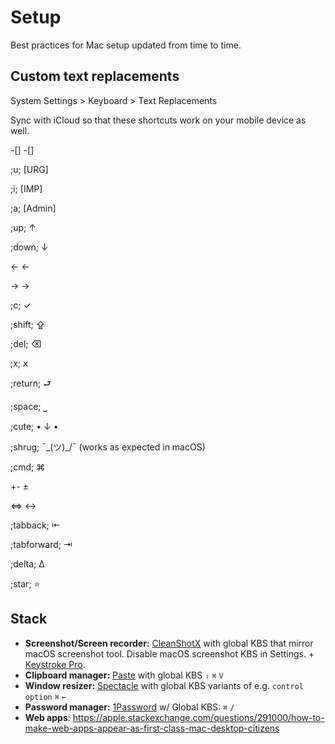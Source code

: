 # Setup
Best practices for Mac setup updated from time to time.

## Custom text replacements

System Settings > Keyboard > Text Replacements

Sync with iCloud so that these shortcuts work on your mobile device as well.

-[] -[]

;u; [URG]

;i; [IMP]

;a; [Admin]

;up; ↑

;down; ↓

<- ← 

-> → 

;c; ✓

;shift; ⇪

;del; ⌫

;x; 𝗑

;return; ⮐ 

;space; ⎵

;cute; • ↓ •

;shrug; ¯\_(ツ)_/¯ (works as expected in macOS)

;cmd; ⌘

+- ±

<=> ↔

;tabback; ⇤

;tabforward; ⇥

;delta; Δ

;star; ⭐ 

 ## Stack
 * **Screenshot/Screen recorder:** [CleanShotX](https://cleanshot.com/) with global KBS that mirror macOS screenshot tool. Disable macOS screenshot KBS in Settings. + [Keystroke Pro](https://www.ixeau.com/keystroke-pro/).
 * **Clipboard manager:** [Paste](https://www.pasteapp.io/) with global KBS `⇪` `⌘` `V`
 * **Window resizer:** [Spectacle](https://www.spectacleapp.com/) with global KBS variants of e.g. `control` `option` `⌘` `←`
 * **Password manager:** [1Password](https://1password.com/) w/ Global KBS: `⌘` `/`
 * **Web apps**: https://apple.stackexchange.com/questions/291000/how-to-make-web-apps-appear-as-first-class-mac-desktop-citizens
